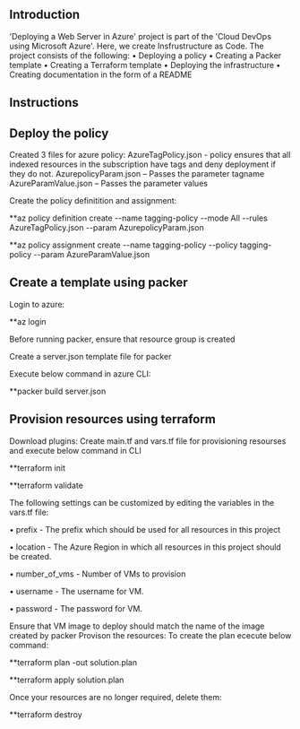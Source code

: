 Introduction
------------
'Deploying a Web Server in Azure' project is part of the 'Cloud DevOps using Microsoft Azure'. Here, we create Insfrustructure as Code.
The project consists of the following:
•	Deploying a policy
•	Creating a Packer template
•	Creating a Terraform template
•	Deploying the infrastructure
•	Creating documentation in the form of a README

Instructions
------------
Deploy the policy
-----------------
Created 3 files for azure policy:
AzureTagPolicy.json - policy ensures that all indexed resources in the subscription have tags and deny deployment if they do not.
AzurepolicyParam.json – Passes the parameter tagname
AzureParamValue.json – Passes the parameter values

Create the policy definitition and assignment:

**az policy definition create --name tagging-policy --mode All --rules AzureTagPolicy.json --param AzurepolicyParam.json

**az policy assignment create --name tagging-policy --policy tagging-policy --param  AzureParamValue.json 

Create a template using packer
------------------------------
Login to azure:

**az login

Before running packer, ensure that resource group is created

Create a server.json template file for packer

Execute below command in azure CLI:

**packer build server.json

Provision resources using terraform
-----------------------------------
Download plugins:
Create main.tf and vars.tf file for provisioning resourses and execute below command in CLI

**terraform init

**terraform validate

The following settings can be customized by editing the variables in the vars.tf file:

•	prefix - The prefix which should be used for all resources in this project

•	location - The Azure Region in which all resources in this project should be created.

•	number_of_vms - Number of VMs to provision

•	username - The username for VM.

•	password - The password for VM.

Ensure that VM image to deploy should match the name of the image created by packer
Provison the resources:
To create the plan ececute below command:
 
 **terraform plan -out solution.plan

 **terraform apply solution.plan

Once your resources are no longer required, delete them:

**terraform destroy


